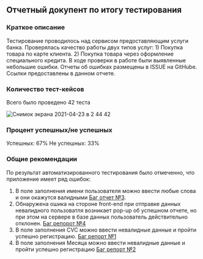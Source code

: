 ## Отчетный докупент по итогу тестирования


### Краткое описание

Тестирование проводилось над сервисом предоставляющим услуги банка. Проверялась качество работы двух 
типов услуг: 1) Покупка товара по карте клиента. 2) Покупка товара через оформление специального кредита. 
В ходе проверки в работе были выявленные небольшие ошибки. Отчеты об ошибках размещены в ISSUE на GitHube.
Ссылки предоставлены в данном отчете. 
   

### Количество тест-кейсов
Всего было проведено 42 теста

![Снимок экрана 2021-04-23 в 2 44 42](https://user-images.githubusercontent.com/77331447/115803252-3bbece80-a3e9-11eb-9c9e-f076995ac7c7.png)

### Процент успешных/не успешных

Успешных: 67%
Не успешных: 33%

### Общие рекомендации

По результат автоматизированного тестирования было отмеченно, 
что приложение имеет ряд ошибок:
1. В поле заполнения имени пользователя можно ввести любые слова и они окажутся 
   валидными [Баг отчет №3](https://github.com/AlexeiSidorin/Diplom/issues/3).
2. Обнаружена ошика на стороне front-end при отправке данных невалидного пользоватля возникает pop-up об успешном 
   отчете, но при этом на сервере в базе данных пользователь действительно отклонен. [Баг репорот №4](https://github.com/AlexeiSidorin/Diplom/issues/4)
3. В поле заполнения CVC можно ввести невалидные данные и пройти успешно регистрацию. [Баг репорт №1](https://github.com/AlexeiSidorin/Diplom/issues/1)
4. В поле заполнения Месяца можно ввести невалидные данные и пройти успешно регистрацию [Баг репорт №2](https://github.com/AlexeiSidorin/Diplom/issues/2)
